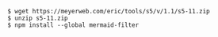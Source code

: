     $ wget https://meyerweb.com/eric/tools/s5/v/1.1/s5-11.zip
    $ unzip s5-11.zip
    $ npm install --global mermaid-filter
